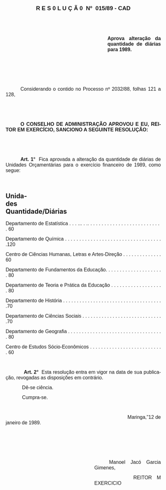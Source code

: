 <body lang=PT-BR style='tab-interval:36.0pt'>

<div class=Section1>

<p class=MsoNormal align=center style='text-align:center'><b style='mso-bidi-font-weight:
normal'><span style='font-size:14.0pt;mso-bidi-font-size:10.0pt;font-family:
Arial;mso-fareast-language:EN-US'>R E S 0 L U Ç Ã 0<span style="mso-spacerun:
yes">  </span>Nº<span style="mso-spacerun: yes">  </span>015/89 - CAD<o:p></o:p></span></b></p>

<p class=MsoNormal style='text-align:justify'><b><span style='font-size:12.0pt;
mso-bidi-font-size:10.0pt;font-family:Arial;mso-fareast-language:EN-US'><![if !supportEmptyParas]>&nbsp;<![endif]><o:p></o:p></span></b></p>

<p class=MsoNormal style='text-align:justify'><b><span style='font-size:12.0pt;
mso-bidi-font-size:10.0pt;font-family:Arial;mso-fareast-language:EN-US'><![if !supportEmptyParas]>&nbsp;<![endif]><o:p></o:p></span></b></p>

<p class=MsoNormal style='margin-left:248.1pt;text-align:justify'><b><span
style='font-size:12.0pt;mso-bidi-font-size:10.0pt;font-family:Arial;mso-fareast-language:
EN-US'>Aprova </span></b><b style='mso-bidi-font-weight:normal'><span
style='font-size:12.0pt;mso-bidi-font-size:10.0pt;font-family:Arial;mso-fareast-language:
EN-US'>alteração da quantidade <span style='mso-bidi-font-weight:bold'>de </span>diárias
para 1989.<o:p></o:p></span></b></p>

<p class=MsoNormal style='text-align:justify'><span style='font-size:12.0pt;
mso-bidi-font-size:10.0pt;font-family:Arial;mso-fareast-language:EN-US'><![if !supportEmptyParas]>&nbsp;<![endif]><o:p></o:p></span></p>

<p class=MsoNormal style='text-align:justify'><span style='font-size:12.0pt;
mso-bidi-font-size:10.0pt;font-family:Arial;mso-fareast-language:EN-US'><![if !supportEmptyParas]>&nbsp;<![endif]><o:p></o:p></span></p>

<p class=MsoNormal style='text-align:justify'><span style='font-size:12.0pt;
mso-bidi-font-size:10.0pt;font-family:Arial;mso-fareast-language:EN-US'><![if !supportEmptyParas]>&nbsp;<![endif]><o:p></o:p></span></p>

<p class=MsoNormal style='text-align:justify;text-indent:36.0pt'><span
style='font-size:12.0pt;mso-bidi-font-size:10.0pt;font-family:Arial;mso-fareast-language:
EN-US'>Considerando o contido no Processo nº 2032/88, folhas 121 a 128,<o:p></o:p></span></p>

<p class=MsoNormal style='text-align:justify'><span style='font-size:12.0pt;
mso-bidi-font-size:10.0pt;font-family:Arial'><![if !supportEmptyParas]>&nbsp;<![endif]><o:p></o:p></span></p>

<p class=MsoNormal style='text-align:justify'><span style='font-size:12.0pt;
mso-bidi-font-size:10.0pt;font-family:Arial'><![if !supportEmptyParas]>&nbsp;<![endif]><o:p></o:p></span></p>

<p class=MsoNormal style='text-align:justify;text-indent:36.0pt'><b><span
style='font-size:12.0pt;mso-bidi-font-size:10.0pt;font-family:Arial;mso-fareast-language:
EN-US'>O CONSELHO DE ADMINISTRAÇÃO APROVOU E EU, REITOR EM EXERCÍCIO, SANCIONO
A SEGUINTE RESOLUÇÃO:<o:p></o:p></span></b></p>

<p class=MsoNormal style='text-align:justify'><b><span style='font-size:12.0pt;
mso-bidi-font-size:10.0pt;font-family:Arial;mso-fareast-language:EN-US'><![if !supportEmptyParas]>&nbsp;<![endif]><o:p></o:p></span></b></p>

<p class=MsoNormal style='text-align:justify'><b><span style='font-size:12.0pt;
mso-bidi-font-size:10.0pt;font-family:Arial;mso-fareast-language:EN-US'><![if !supportEmptyParas]>&nbsp;<![endif]><o:p></o:p></span></b></p>

<p class=MsoNormal style='text-align:justify;text-indent:36.0pt'><b><span
style='font-size:12.0pt;mso-bidi-font-size:10.0pt;font-family:Arial;mso-fareast-language:
EN-US'>Art. 1°</span></b><span style='font-size:12.0pt;mso-bidi-font-size:10.0pt;
font-family:Arial;mso-fareast-language:EN-US'><span style="mso-spacerun: yes"> 
</span>Fica aprovada a alteração da quantidade de diárias de Unidades
Orçamentárias para o exercício financeiro de 1989, como segue:<o:p></o:p></span></p>

<p class=MsoNormal style='text-align:justify;tab-stops:232.2pt'><b
style='mso-bidi-font-weight:normal'><span style='font-size:12.0pt;mso-bidi-font-size:
10.0pt;font-family:Arial;mso-fareast-language:EN-US'><![if !supportEmptyParas]>&nbsp;<![endif]><o:p></o:p></span></b></p>

<h2>Unidades<span style='mso-tab-count:4'>                                                                                          </span>
Quantidade/Diárias</h2>

<p class=MsoNormal style='text-align:justify;tab-stops:248.4pt 284.4pt'><span
style='font-size:12.0pt;mso-bidi-font-size:10.0pt;font-family:Arial;mso-fareast-language:
EN-US'>Departamento de Estatística . . . ... . .. . . . . . . . . . . . . . . .
. . . . . . . . . .<span style="mso-spacerun: yes">  </span>. 60<o:p></o:p></span></p>

<p class=MsoNormal style='text-align:justify;tab-stops:248.4pt 284.4pt'><span
style='font-size:12.0pt;mso-bidi-font-size:10.0pt;font-family:Arial;mso-fareast-language:
EN-US'>Departamento de Química . . . . . . . . . . . . . . . . . . . . . . . .
. . . . . . . . . . .120<o:p></o:p></span></p>

<p class=Style1 style='text-align:justify'><span style='font-size:12.0pt;
mso-bidi-font-size:10.0pt;font-family:Arial;mso-fareast-language:EN-US'>Centro
de Ciências Humanas, Letras e Artes-Direção . . . . . . . . . . . . . . 60<o:p></o:p></span></p>

<p class=MsoNormal style='text-align:justify;tab-stops:dotted 248.4pt blank 284.4pt'><span
style='font-size:12.0pt;mso-bidi-font-size:10.0pt;font-family:Arial;mso-fareast-language:
EN-US'>Departamento de Fundamentos da Educação. . . . . . . . . . . . . . . . .
. . . . 80<o:p></o:p></span></p>

<p class=MsoNormal style='text-align:justify;tab-stops:dotted 248.4pt blank 284.4pt'><span
style='font-size:12.0pt;mso-bidi-font-size:10.0pt;font-family:Arial;mso-fareast-language:
EN-US'>Departamento de Teoria e Prática da Educação . . . . . . . . . . . . . .
. . . . . 80<o:p></o:p></span></p>

<p class=MsoNormal style='text-align:justify;tab-stops:dotted 248.4pt blank 284.4pt'><span
style='font-size:12.0pt;mso-bidi-font-size:10.0pt;font-family:Arial;mso-fareast-language:
EN-US'>Departamento de História . . . . . . . . . . . . . . . . . . . . . . . .
. . . . . . . . . . . . .70<o:p></o:p></span></p>

<p class=MsoNormal style='text-align:justify;tab-stops:dotted 248.4pt blank 284.4pt'><span
style='font-size:12.0pt;mso-bidi-font-size:10.0pt;font-family:Arial;mso-fareast-language:
EN-US'>Departamento de Ciências Sociais . . . . . . . . . . . . . . . . . . . .
. . . . . . . . . .70<o:p></o:p></span></p>

<p class=MsoNormal style='text-align:justify;tab-stops:dotted 246.6pt blank 284.4pt'><span
style='font-size:12.0pt;mso-bidi-font-size:10.0pt;font-family:Arial;mso-fareast-language:
EN-US'>Departamento de Geografia . . . . . . . . . . . . . . . . . . . . . . .
. . . . . . . . . . . . 80<o:p></o:p></span></p>

<p class=MsoNormal style='text-align:justify;tab-stops:282.6pt'><span
style='font-size:12.0pt;mso-bidi-font-size:10.0pt;font-family:Arial;mso-fareast-language:
EN-US'>Centro de Estudos Sócio-Econômicos . . . . . . . . . . . . . . . . . . .
. . . . . . . . 60<o:p></o:p></span></p>

<p class=MsoNormal style='text-align:justify;tab-stops:282.6pt'><span
style='font-size:12.0pt;mso-bidi-font-size:10.0pt;font-family:Arial;mso-fareast-language:
EN-US'><![if !supportEmptyParas]>&nbsp;<![endif]><o:p></o:p></span></p>

<p class=MsoNormal style='text-align:justify;tab-stops:35.45pt 282.6pt'><span
style='font-size:12.0pt;mso-bidi-font-size:10.0pt;font-family:Arial;mso-fareast-language:
EN-US'><span style='mso-tab-count:1'>            </span><b>Art. 2°</b><span
style="mso-spacerun: yes">  </span>Esta resolução entra em vigor na data de sua
publicação, revogadas as disposições em contrário.<o:p></o:p></span></p>

<p class=MsoNormal style='text-align:justify;tab-stops:35.45pt 282.6pt'><span
style='font-size:12.0pt;mso-bidi-font-size:10.0pt;font-family:Arial;mso-fareast-language:
EN-US'><span style='mso-tab-count:1'>            </span>Dê-se ciência.<o:p></o:p></span></p>

<p class=MsoNormal style='text-align:justify;tab-stops:35.45pt 282.6pt'><span
style='font-size:12.0pt;mso-bidi-font-size:10.0pt;font-family:Arial;mso-fareast-language:
EN-US'><span style='mso-tab-count:1'>            </span>Cumpra-se.<o:p></o:p></span></p>

<p class=MsoNormal style='text-align:justify;tab-stops:35.45pt 282.6pt'><span
style='font-size:12.0pt;mso-bidi-font-size:10.0pt;font-family:Arial;mso-fareast-language:
EN-US'><![if !supportEmptyParas]>&nbsp;<![endif]><o:p></o:p></span></p>

<p class=MsoNormal style='text-align:justify;tab-stops:35.45pt 9.0cm 269.35pt 282.6pt'><span
style='font-size:12.0pt;mso-bidi-font-size:10.0pt;font-family:Arial;mso-fareast-language:
EN-US'><span style='mso-tab-count:2'>                                                                                     </span>Maringa,&quot;12
de janeiro de 1989.<o:p></o:p></span></p>

<p class=MsoNormal style='margin-left:10.8pt;text-align:justify;text-indent:
-10.8pt'><span style='font-size:12.0pt;mso-bidi-font-size:10.0pt;font-family:
Arial;mso-fareast-language:EN-US'><![if !supportEmptyParas]>&nbsp;<![endif]><o:p></o:p></span></p>

<p class=MsoNormal style='margin-left:10.8pt;text-align:justify;text-indent:
-10.8pt'><span style='font-size:12.0pt;mso-bidi-font-size:10.0pt;font-family:
Arial;mso-fareast-language:EN-US'><![if !supportEmptyParas]>&nbsp;<![endif]><o:p></o:p></span></p>

<p class=MsoNormal style='margin-left:10.8pt;text-align:justify;text-indent:
-10.8pt'><span style='font-size:12.0pt;mso-bidi-font-size:10.0pt;font-family:
Arial;mso-fareast-language:EN-US'><![if !supportEmptyParas]>&nbsp;<![endif]><o:p></o:p></span></p>

<p class=MsoNormal style='margin-left:216.0pt;text-align:justify;text-indent:
36.0pt'><span lang=ES-TRAD style='font-size:12.0pt;mso-bidi-font-size:10.0pt;
font-family:Arial;mso-ansi-language:ES-TRAD;mso-fareast-language:EN-US'>Manoel
Jacó Garcia Gimenes,<o:p></o:p></span></p>

<p class=MsoNormal style='margin-left:216.0pt;text-align:justify;text-indent:
36.0pt'><span lang=ES-TRAD style='font-size:12.0pt;mso-bidi-font-size:10.0pt;
font-family:Arial;mso-ansi-language:ES-TRAD;mso-fareast-language:EN-US'><span
style="mso-spacerun: yes">     </span></span><span lang=EN-US style='font-size:
12.0pt;mso-bidi-font-size:10.0pt;font-family:Arial;mso-ansi-language:EN-US;
mso-fareast-language:EN-US'>REITOR M EXERCICIO<o:p></o:p></span></p>

</div>

</body>
